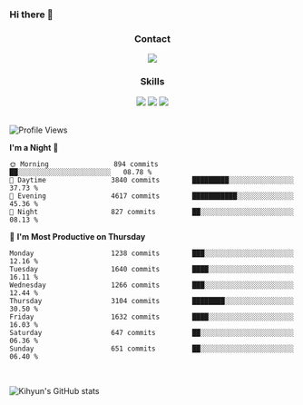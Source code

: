 ### Hi there 👋

<!--
**Key5771/Key5771** is a ✨ _special_ ✨ repository because its `README.md` (this file) appears on your GitHub profile.

Here are some ideas to get you started:

- 🔭 I’m currently working on ...
- 🌱 I’m currently learning ...
- 👯 I’m looking to collaborate on ...
- 🤔 I’m looking for help with ...
- 💬 Ask me about ...
- 📫 How to reach me: ...
- 😄 Pronouns: ...
- ⚡ Fun fact: ...
-->

<h3 align="center">Contact</h3>
<div align="center">
  <a href="mailto:ksj57715@gmail.com"><img src="https://img.shields.io/badge/Gmail-D14836?style=for-the-badge&logo=gmail&logoColor=white"/></a>
</div>

<h3 align="center">Skills</h3>
<div align="center">
  <img src="https://img.shields.io/badge/iOS-000000?style=for-the-badge&logo=ios&logoColor=white"/>
  <img src="https://img.shields.io/badge/Swift-FA7343?style=for-the-badge&logo=swift&logoColor=white"/>
  <img src="https://img.shields.io/badge/Xcode-007ACC?style=for-the-badge&logo=Xcode&logoColor=white"/>
</div>

<br>

<!--START_SECTION:waka-->
![Profile Views](http://img.shields.io/badge/Profile%20Views-0-blue)

**I'm a Night 🦉** 

```text
🌞 Morning                894 commits         ██░░░░░░░░░░░░░░░░░░░░░░░   08.78 % 
🌆 Daytime                3840 commits        █████████░░░░░░░░░░░░░░░░   37.73 % 
🌃 Evening                4617 commits        ███████████░░░░░░░░░░░░░░   45.36 % 
🌙 Night                  827 commits         ██░░░░░░░░░░░░░░░░░░░░░░░   08.13 % 
```
📅 **I'm Most Productive on Thursday** 

```text
Monday                   1238 commits        ███░░░░░░░░░░░░░░░░░░░░░░   12.16 % 
Tuesday                  1640 commits        ████░░░░░░░░░░░░░░░░░░░░░   16.11 % 
Wednesday                1266 commits        ███░░░░░░░░░░░░░░░░░░░░░░   12.44 % 
Thursday                 3104 commits        ████████░░░░░░░░░░░░░░░░░   30.50 % 
Friday                   1632 commits        ████░░░░░░░░░░░░░░░░░░░░░   16.03 % 
Saturday                 647 commits         ██░░░░░░░░░░░░░░░░░░░░░░░   06.36 % 
Sunday                   651 commits         ██░░░░░░░░░░░░░░░░░░░░░░░   06.40 % 
```



<!--END_SECTION:waka-->

<br>


![Kihyun's GitHub stats](https://github-readme-stats.vercel.app/api?username=key5771&show_icons=true&theme=radical)

